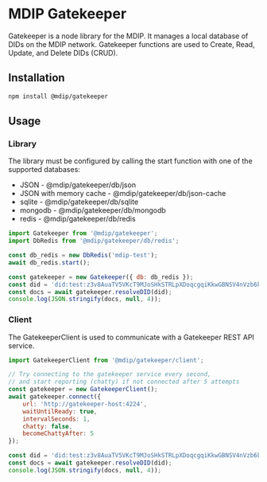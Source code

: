 # MDIP Gatekeeper

Gatekeeper is a node library for the MDIP.
It manages a local database of DIDs on the MDIP network.
Gatekeeper functions are used to Create, Read, Update, and Delete DIDs (CRUD).

## Installation

```bash
npm install @mdip/gatekeeper
```
## Usage

### Library

The library must be configured by calling the start function with one of the supported databases:
- JSON - @mdip/gatekeeper/db/json
- JSON with memory cache - @mdip/gatekeeper/db/json-cache
- sqlite - @mdip/gatekeeper/db/sqlite
- mongodb - @mdip/gatekeeper/db/mongodb
- redis - @mdip/gatekeeper/db/redis

```js
import Gatekeeper from '@mdip/gatekeeper';
import DbRedis from '@mdip/gatekeeper/db/redis';

const db_redis = new DbRedis('mdip-test');
await db_redis.start();

const gatekeeper = new Gatekeeper({ db: db_redis });
const did = 'did:test:z3v8AuaTV5VKcT9MJoSHkSTRLpXDoqcgqiKkwGBNSV4nVzb6kLk';
const docs = await gatekeeper.resolveDID(did);
console.log(JSON.stringify(docs, null, 4));
```

### Client

The GatekeeperClient is used to communicate with a Gatekeeper REST API service.

```js
import GatekeeperClient from '@mdip/gatekeeper/client';

// Try connecting to the gatekeeper service every second,
// and start reporting (chatty) if not connected after 5 attempts
const gatekeeper = new GatekeeperClient();
await gatekeeper.connect({
    url: 'http://gatekeeper-host:4224',
    waitUntilReady: true,
    intervalSeconds: 1,
    chatty: false,
    becomeChattyAfter: 5
});

const did = 'did:test:z3v8AuaTV5VKcT9MJoSHkSTRLpXDoqcgqiKkwGBNSV4nVzb6kLk';
const docs = await gatekeeper.resolveDID(did);
console.log(JSON.stringify(docs, null, 4));
```

